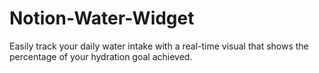 # Notion-Water-Widget
Easily track your daily water intake with a real-time visual that shows the percentage of your hydration goal achieved.
